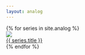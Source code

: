 ```yaml
---
layout: analog
---
```


<div class="series-thumb-container">
{% for series in site.analog %}
  <div class="img-box series-thumb">
    <a href="{{ series.url }}">
      <img src="/assets/img/analog/{{ series.key }}/{{ series.key_photo }}.jpg">
      <div class="caption">
        {{ series.title }}
      </div>
    </a>
  </div>
</div>
{% endfor %}